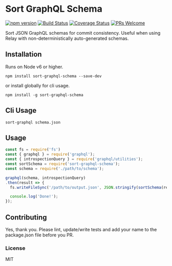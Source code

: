# Sort GraphQL Schema

[![npm version](https://badge.fury.io/js/sort-graphql-schema.svg)](https://www.npmjs.com/package/sort-graphql-schema)
[![Build Status](https://travis-ci.org/nelson-ai/sort-graphql-schema.svg?branch=master)](https://travis-ci.org/nelson-ai/sort-graphql-schema)
[![Coverage Status](https://coveralls.io/repos/github/nelson-ai/sort-graphql-schema/badge.svg?branch=master)](https://coveralls.io/github/nelson-ai/sort-graphql-schema?branch=master)
[![PRs Welcome](https://img.shields.io/badge/PRs-welcome-brightgreen.svg)](#contributing)

Sort JSON GraphQL schemas for commit consistency.
Useful when using Relay with non-deterministically auto-generated schemas.

## Installation

Runs on Node v6 or higher.

`npm install sort-graphql-schema --save-dev`

or install globally for cli usage.

`npm install -g sort-graphql-schema`

## Cli Usage


```
sort-graphql schema.json
```

## Usage

```js
const fs = require('fs')
const { graphql } = require('graphql');
const { introspectionQuery } = require('graphql/utilities');
const sortSchema = require('sort-graphql-schema');
const schema = require('./path/to/schema');

graphql(schema, introspectionQuery)
.then(result => {
  fs.writeFileSync('/path/to/output.json', JSON.stringify(sortSchema(result), null, 2));

  console.log('Done!');
});
```

## Contributing

Yes, thank you. Please lint, update/write tests and add your name to the package.json file before you PR.

### License

MIT
